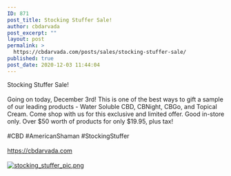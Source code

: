 ```yaml
---
ID: 871
post_title: Stocking Stuffer Sale!
author: cbdarvada
post_excerpt: ""
layout: post
permalink: >
  https://cbdarvada.com/posts/sales/stocking-stuffer-sale/
published: true
post_date: 2020-12-03 11:44:04
---
```

<html><head></head><body>
Stocking Stuffer Sale!<br /><br />Going on today, December 3rd! This is one of the best ways to gift a sample of our leading products - Water Soluble CBD, CBNight, CBGo, and Topical Cream. Come shop with us for this exclusive and limited offer. Good in-store only. Over $50 worth of products for only $19.95, plus tax!<br /><br />#CBD #AmericanShaman #StockingStuffer <br /><br /><a href="https://cbdarvada.com">https://cbdarvada.com</a>
</body>
</html><br/><br/><a href="https://cbdarvada.com/wp-content/uploads/2020/12/1607020727832.png"  title="stocking_stuffer_pic.png" ><img src="https://cbdarvada.com/wp-content/uploads/2020/12/1607020727832.png" alt="stocking_stuffer_pic.png" title="stocking_stuffer_pic.png" /></a>